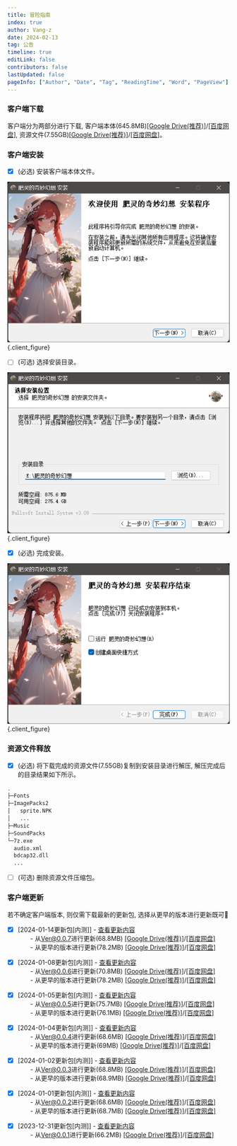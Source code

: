 ```yaml
---
title: 冒险指南
index: true
author: Vang-z
date: 2024-02-13
tag: 公告
timeline: true
editLink: false
contributors: false
lastUpdated: false
pageInfo: ["Author", "Date", "Tag", "ReadingTime", "Word", "PageView"]
---
```


### 客户端下载
客户端分为两部分进行下载, 客户端本体(645.8MB)[[Google Drive(推荐)]](https://drive.google.com/file/d/1dIywrwjLvRDt1vmqtAp5djkWuVl0mVMt/view)/[[百度网盘]](https://pan.baidu.com/s/1xRlKa6J41ddzYB6u-XGdrQ?pwd=mosj), 资源文件(7.55GB)[[Google Drive(推荐)]](https://drive.google.com/file/d/1CL2lrTruU1wh4Bm3tZz1hJ_wMZ-zIRp4/view)/[[百度网盘]](https://pan.baidu.com/s/1pSHdWmHTa19yCbR_qouEkg?pwd=q08t)。


### 客户端安装
- [x] <a>(必选)</a> 安装客户端本体文件。

![安装客户端本体文件](./assets/images/1_0.png)
{.client_figure}

- [ ] <a>(可选)</a> 选择安装目录。

![选择安装目录](./assets/images/2_0.png)
{.client_figure}

- [x] <a>(必选)</a> 完成安装。

![完成安装](./assets/images/3_0.png)
{.client_figure}


### 资源文件释放
- [x] <a>(必选)</a> 将下载完成的资源文件(7.55GB)复制到安装目录进行解压, 解压完成后的目录结果如下所示。

```bash
.
├─Fonts
├─ImagePacks2
│   sprite.NPK
│   ...
├─Music
├─SoundPacks
└─7z.exe
  audio.xml
  bdcap32.dll
  ...
```

- [ ] <a>(可选)</a> 删除资源文件压缩包。

### 客户端更新
若不确定客户端版本, 则仅需下载最新的更新包, 选择从<a>更早的版本</a>进行更新既可🎉

- [x] [2024-01-14更新包<a>[内测]</a>] - [查看更新内容](../2024-01/e020e4b5-3c7d-495c-a23a-3afffde9c6dc.md)<br />　　- 从<a>Ver@0.0.7</a>进行更新(68.8MB) [[Google Drive(推荐)]](https://drive.google.com/file/d/1m-OvUBgn19gIxKQqmeisuy_GS8z5S4Dl/view)/[[百度网盘]](https://pan.baidu.com/s/1-899TOs6c2V-8z6qRLEdXA?pwd=x0xg)<br />　　- 从<a>更早的版本</a>进行更新(78.2MB) [[Google Drive(推荐)]](https://drive.google.com/file/d/1zPG-M1AWDWdnwBLWFSa1ZOToW2LCH9DU/view)/[[百度网盘]](https://pan.baidu.com/s/1VMz2TYURsheMqPwd4GOf2Q?pwd=pixe)

- [x] [2024-01-08更新包<a>[内测]</a>] - [查看更新内容](../2024-01/b07a0563-eeee-41a0-9e0b-5e3e5c62eaf7.md)<br />　　- 从<a>Ver@0.0.6</a>进行更新(70.8MB) [[Google Drive(推荐)]](https://drive.google.com/file/d/1aUVHPhSyIibq4W6BVo3kqiUzIiReNH06/view)/[[百度网盘]](https://pan.baidu.com/s/1UyV9xmRo1YD72YWTduCpwQ?pwd=w1jk)<br />　　- 从<a>更早的版本</a>进行更新(78.2MB) [[Google Drive(推荐)]](https://drive.google.com/file/d/1g_IRGCdmJaPquZCPaxHfz8Aw0nDn96TX/view)/[[百度网盘]](https://pan.baidu.com/s/1-u6Sq0PyX4PpOFIaIm-hYg?pwd=xik5)

- [x] [2024-01-05更新包<a>[内测]</a>] - [查看更新内容](../2024-01/a7ce6082-eff5-4785-9841-9216e87df128.md)<br />　　- 从<a>Ver@0.0.5</a>进行更新(75.7MB) [[Google Drive(推荐)]](https://drive.google.com/file/d/1WSQ1kC6OrdneCieLWzqNVBW7DGCSQVoI/view)/[[百度网盘]](https://pan.baidu.com/s/1JotVf76AF77zb-WSqAZz-w?pwd=vi72)<br />　　- 从<a>更早的版本</a>进行更新(76.1MB) [[Google Drive(推荐)]](https://drive.google.com/file/d/15gSxoM0sFEoAI2s_pwe05hYH0vff7TvR/view)/[[百度网盘]](https://pan.baidu.com/s/178NpjX6RwL5jsJBrRPMTSw?pwd=zx86)

- [x] [2024-01-04更新包<a>[内测]</a>] - [查看更新内容](../2024-01/8ce13598-925b-401f-93a6-4c5f874177c4.md)<br />　　- 从<a>Ver@0.0.4</a>进行更新(68.6MB) [[Google Drive(推荐)]](https://drive.google.com/file/d/1_177XJrDI2_CA6CITbZcuQquLZPIXHsG/view)/[[百度网盘]](https://pan.baidu.com/s/1C6WKJZGDMns8kL2i176Lig?pwd=73e6)<br />　　- 从<a>更早的版本</a>进行更新(69MB) [[Google Drive(推荐)]](https://drive.google.com/file/d/1hyTBZCENcIc8CqFRTYoU2yJd7JFfEG6r/view)/[[百度网盘]](https://pan.baidu.com/s/1glA1MKcTKdkNbHK7ROSq6A?pwd=fgie)

- [x] [2024-01-02更新包<a>[内测]</a>] - [查看更新内容](../2024-01/d79a80f1-14f9-49b3-a966-d15e84329a83.md)<br />　　- 从<a>Ver@0.0.3</a>进行更新(68.8MB) [[Google Drive(推荐)]](https://drive.google.com/file/d/1ta1ejkdXA40xMaRIm4oyJ_7aYTZo1Pcq/view)/[[百度网盘]](https://pan.baidu.com/s/1KnWNYQzFhrNgvifyp_WbLA?pwd=hjbi)<br />　　- 从<a>更早的版本</a>进行更新(68.9MB) [[Google Drive(推荐)]](https://drive.google.com/file/d/1CTqlPgxi8q1GkhzxnJvPV7_0HI1QnquA/view)/[[百度网盘]](https://pan.baidu.com/s/1Wt1Tg79aftkgLCXQfcT9Lg?pwd=jsm4)

- [x] [2024-01-01更新包<a>[内测]</a>] - [查看更新内容](../2024-01/76583657-d0f7-4f3f-b797-968832b06c3d.md)<br />　　- 从<a>Ver@0.0.2</a>进行更新(68.6MB) [[Google Drive(推荐)]](https://drive.google.com/file/d/1yTZXsbeD_InVAxmW6TyYH_PMketHEIEc/view)/[[百度网盘]](https://pan.baidu.com/s/1mhlq78dOE0U2rz-zSr4Ztg?pwd=d17p)<br />　　- 从<a>更早的版本</a>进行更新(68.7MB) [[Google Drive(推荐)]](https://drive.google.com/file/d/1fHUxLcG3LTQlEdaz0jhQ2zP-jPlZpqvb/view)/[[百度网盘]](https://pan.baidu.com/s/1AwbFW6gUG8P04skbfPbBOw?pwd=kfmk)

- [x] [2023-12-31更新包<a>[内测]</a>] - [查看更新内容](../2023-12/170243c1-608d-44a5-8608-6d78059ed11c.md)<br />　　- 从<a>Ver@0.0.1</a>进行更新(66.2MB) [[Google Drive(推荐)]](https://drive.google.com/file/d/1jJeGzkGf3XlVNVpvFBInQTfPPV2tRjN9/view)/[[百度网盘]](https://pan.baidu.com/s/1laB9nH9Z8_wbtS0t2bVoJQ?pwd=thw1)
